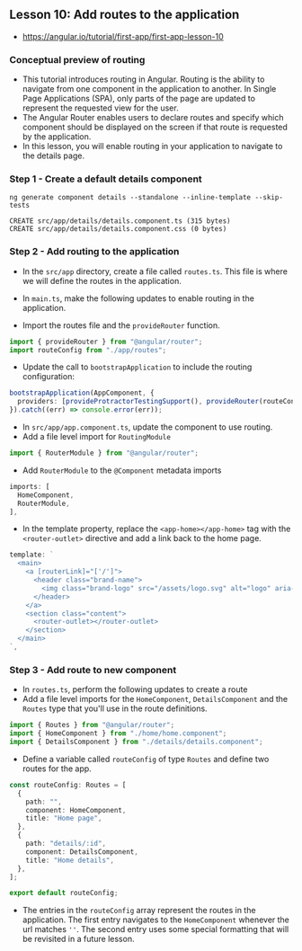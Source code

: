 ## Lesson 10: Add routes to the application

- https://angular.io/tutorial/first-app/first-app-lesson-10

### Conceptual preview of routing

- This tutorial introduces routing in Angular. Routing is the ability to navigate from one component in the application to another. In Single Page Applications (SPA), only parts of the page are updated to represent the requested view for the user.
- The Angular Router enables users to declare routes and specify which component should be displayed on the screen if that route is requested by the application.
- In this lesson, you will enable routing in your application to navigate to the details page.

### Step 1 - Create a default details component

```
ng generate component details --standalone --inline-template --skip-tests

CREATE src/app/details/details.component.ts (315 bytes)
CREATE src/app/details/details.component.css (0 bytes)
```

### Step 2 - Add routing to the application

- In the `src/app` directory, create a file called `routes.ts`. This file is where we will define the routes in the application.
- In `main.ts`, make the following updates to enable routing in the application.

- Import the routes file and the `provideRouter` function.

```ts
import { provideRouter } from "@angular/router";
import routeConfig from "./app/routes";
```

- Update the call to `bootstrapApplication` to include the routing configuration:

```ts
bootstrapApplication(AppComponent, {
  providers: [provideProtractorTestingSupport(), provideRouter(routeConfig)],
}).catch((err) => console.error(err));
```

- In `src/app/app.component.ts`, update the component to use routing.
- Add a file level import for `RoutingModule`

```ts
import { RouterModule } from "@angular/router";
```

- Add `RouterModule` to the `@Component` metadata imports

```ts
imports: [
  HomeComponent,
  RouterModule,
],
```

- In the template property, replace the `<app-home></app-home>` tag with the `<router-outlet>` directive and add a link back to the home page.

```ts
template: `
  <main>
    <a [routerLink]="['/']">
      <header class="brand-name">
        <img class="brand-logo" src="/assets/logo.svg" alt="logo" aria-hidden="true">
      </header>
    </a>
    <section class="content">
      <router-outlet></router-outlet>
    </section>
  </main>
`,
```

### Step 3 - Add route to new component

- In `routes.ts`, perform the following updates to create a route
- Add a file level imports for the `HomeComponent`, `DetailsComponent` and the `Routes` type that you'll use in the route definitions.

```ts
import { Routes } from "@angular/router";
import { HomeComponent } from "./home/home.component";
import { DetailsComponent } from "./details/details.component";
```

- Define a variable called `routeConfig` of type `Routes` and define two routes for the app.

```ts
const routeConfig: Routes = [
  {
    path: "",
    component: HomeComponent,
    title: "Home page",
  },
  {
    path: "details/:id",
    component: DetailsComponent,
    title: "Home details",
  },
];

export default routeConfig;
```

- The entries in the `routeConfig` array represent the routes in the application. The first entry navigates to the `HomeComponent` whenever the url matches `''`. The second entry uses some special formatting that will be revisited in a future lesson.
